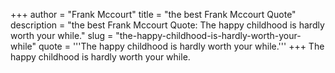 +++
author = "Frank Mccourt"
title = "the best Frank Mccourt Quote"
description = "the best Frank Mccourt Quote: The happy childhood is hardly worth your while."
slug = "the-happy-childhood-is-hardly-worth-your-while"
quote = '''The happy childhood is hardly worth your while.'''
+++
The happy childhood is hardly worth your while.
